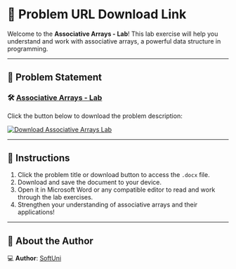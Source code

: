# 📝 Problem URL Download Link

Welcome to the **Associative Arrays - Lab**! This lab exercise will help you understand and work with associative arrays, a powerful data structure in programming.

---

## 📄 Problem Statement

### 🛠️ [Associative Arrays - Lab](https://github.com/user-attachments/files/17949620/Associative-Arrays-Lab.docx)
Click the button below to download the problem description:

[![Download Associative Arrays Lab](https://img.shields.io/badge/Download-Associative_Arrays_Lab-blue?style=for-the-badge&logo=microsoftword)](https://github.com/user-attachments/files/17949620/Associative-Arrays-Lab.docx)

---

## 📌 Instructions
1. Click the problem title or download button to access the `.docx` file.
2. Download and save the document to your device.
3. Open it in Microsoft Word or any compatible editor to read and work through the lab exercises.
4. Strengthen your understanding of associative arrays and their applications!

---


## 👤 About the Author

💻 **Author**: [SoftUni](https://softuni.bg/) 
